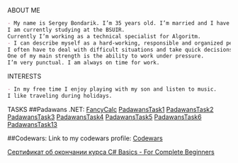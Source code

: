 
ABOUT ME

```markdown
- My name is Sergey Bondarik. I’m 35 years old. I’m married and I have one child.
I am currently studying at the BSUIR.
Currently I’m working as a technical specialist for Algoritm.
- I can describe myself as a hard-working, responsible and organized person.
I often have to deal with difficult situations and take quick decisions.
One of my main strength is the ability to work under pressure.
I’m very punctual. I am always on time for work.
```
INTERESTS
```markdown
- In my free time I enjoy playing with my son and listen to music.
I like traveling during holidays.
```
TASKS
##Padawans .NET:
[FancyCalc](https://github.com/GiftedBond/FancyCalc.git)
[PadawansTask1](https://github.com/GiftedBond/PadawansTask1.git)
[PadawansTask2](https://github.com/GiftedBond/PadawansTask2.git)
[PadawansTask3](https://github.com/GiftedBond/PadawansTask3.git)
[PadawansTask4](https://github.com/GiftedBond/PadawansTask4.git)
[PadawansTask5](https://github.com/GiftedBond/PadawansTask5.git)
[PadawansTask6](https://github.com/GiftedBond/PadawansTask6.git)
[PadawansTask13](https://github.com/GiftedBond/PadawansTask13.git)

##Codewars:
Link to my codewars profile: [Codewars](https://www.codewars.com/users/Gifted)


[Сертификат об окончании курса C# Basics - For Complete Beginners](https://www.udemy.com/certificate/UC-UAK2HD1L/?utm_campaign=email&utm_source=sendgrid.com&utm_medium=email)
